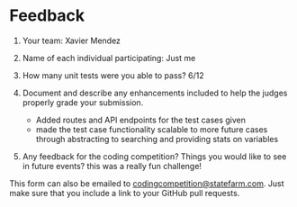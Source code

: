 # Feedback

1. Your team: Xavier Mendez
2. Name of each individual participating: Just me
3. How many unit tests were you able to pass? 6/12
4. Document and describe any enhancements included to help the judges properly grade your submission.
    - Added routes and API endpoints for the test cases given
    - made the test case functionality scalable to more future cases through abstracting to searching and providing stats on variables  


5. Any feedback for the coding competition? Things you would like to see in future events?
   this was a really fun challenge!

This form can also be emailed to [codingcompetition@statefarm.com](mailto:codingcompetition@statefarm.com). Just make sure that you include a link to your GitHub pull requests.
